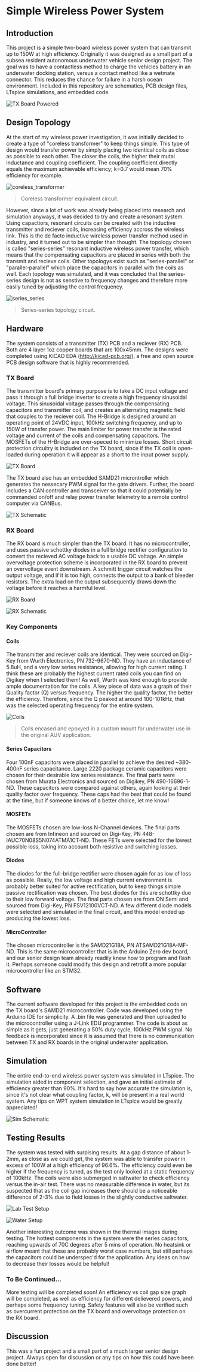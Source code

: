 # Simple Wireless Power System

## Introduction 
This project is a simple two-board wireless power system that can transmit up to 150W at high efficiency. Originally it was designed as a small part of a subsea resident autonomous underwater vehicle senior design project. The goal was to have a contactless method to charge the vehicles battery in an underwater docking station, versus a contact method like a wetmate connector. This reduces the chance for failure in a harsh ocean environment. Included in this repository are schematics, PCB design files, LTspice simulations, and embedded code.

![TX Board Powered](https://user-images.githubusercontent.com/32495259/119278762-008b0780-bc02-11eb-916a-1963d50e4152.jpg)

## Design Topology
At the start of my wireless power investigation, it was initially decided to create a type of "coreless transformer" to keep things simple. This type of design would transfer power by simply placing two identical coils as close as possible to each other. The closer the coils, the higher their mutal inductance and coupling coefficient. The coupling coefficient directly equals the maximum achievable efficiency; k=0.7 would mean 70% efficiency for example. 

![coreless_transformer](https://user-images.githubusercontent.com/32495259/119279035-b4d95d80-bc03-11eb-8f76-d7799d2d53da.PNG#center)
> Coreless transformer equivalent circuit.

However, since a lot of work was already being placed into research and simulation anyways, it was decided to try and create a resonant system. Using capactiors, resonant circuits can be created with the inductive transmitter and reciever coils, increasing efficiency accross the wireless link. This is the de facto inductive wireless power transfer method used in industry, and it turned out to be simpler than thought. The topology chosen is called "series-series" resonant inductive wireless power transfer, which means that the compensating capacitors are placed in series with both the transmit and recieve coils. Other topologys exist such as "series-parallel" or "parallel-parallel" which place the capacitors in parallel with the coils as well. Each topology was simulated, and it was concluded that the series-series design is not as senstive to frequency changes and therefore more easily tuned by adjusting the control frequency.

![series_series](https://user-images.githubusercontent.com/32495259/119279042-b86ce480-bc03-11eb-8be5-fae0d67579dd.PNG)
> Series-series topology circuit.

## Hardware
The system consists of a transmitter (TX) PCB and a reciever (RX) PCB. Both are 4 layer 1oz copper boards that are 100x45mm. The designs were completed using KiCAD EDA (http://kicad-pcb.org/), a free and open source PCB design software that is highly recommended. 

### TX Board
The transmitter board's primary purpose is to take a DC input voltage and pass it through a full bridge inverter to create a high frequency sinusoidal voltage. This sinusoidal voltage passes through the compensating capacitors and transmitter coil, and creates an alternating magnetic field that couples to the reciever coil. The H-Bridge is designed around an operating point of 24VDC input, 100kHz switching frequency, and up to 150W of transfer power. The main limiter for power transfer is the rated voltage and current of the coils and compensating capacitors. The MOSFETs of the H-Bridge are over-speced to minimize losses. Short circuit protection circuitry is included on the TX board, since if the TX coil is open-loaded during operation it will appear as a short to the input power supply.

![TX Board](https://user-images.githubusercontent.com/32495259/119278773-0bde3300-bc02-11eb-87d0-157e233e9202.PNG)

The TX board also has an embedded SAMD21 microntroller which generates the nessecary PWM signal for the gate drivers. Further, the board includes a CAN controller and transceiver so that it could potentially be commanded on/off and relay power transfer telemetry to a remote control computer via CANBus.

![TX Schematic](https://user-images.githubusercontent.com/32495259/119279338-a4c27d80-bc05-11eb-9b8b-24d108d0815e.PNG)

### RX Board
The RX board is much simpler than the TX board. It has no microcontroller, and uses passive schottky diodes in a full bridge rectifier configuration to convert the recieved AC voltage back to a usable DC voltage. An simple overvoltage protection scheme is incorporated in the RX board to prevent an overvoltage event downstream. A schmitt trigger circuit watches the output voltage, and if it is too high, connects the output to a bank of bleeder resistors. The extra load on the output subsequently draws down the voltage before it reaches a harmful level. 
                                                                                   
![RX Board](https://user-images.githubusercontent.com/32495259/119278781-13054100-bc02-11eb-832a-217c8b096a45.PNG)

![RX Schematic](https://user-images.githubusercontent.com/32495259/119279342-a9873180-bc05-11eb-946f-feee2292f1fa.PNG)

### Key Components

#### Coils
The transmitter and reciever coils are identical. They were sourced on Digi-Key from Wurth Electronics, PN 732-9670-ND. They have an inductance of 5.8uH, and a very low series resistance, allowing for high current rating. I think these are probably the highest current rated coils you can find on Digikey when I selected them! As well, Wurth was kind enough to provide ample documentation for the coils. A key piece of data was a graph of their Quality factor (Q) versus frequency. The higher the quality factor, the better the efficiency. Therefore, since the Q peaked at around 100-101kHz, that was the selected operating frequency for the entire system.

![Coils](https://user-images.githubusercontent.com/32495259/119278785-17c9f500-bc02-11eb-8290-07031c8aff2d.png)
> Coils encased and epoxyed in a custom mount for underwater use in the original AUV application. 

#### Series Capacitors
Four 100nF capacitors were placed in parallel to achieve the desired ~380-400nF series capacitance. Large 2220 package ceramic capacitors were chosen for their desirable low series resistance. The final parts were chosen from Murata Electronics and sourced on Digikey, PN 490-16696-1-ND. These capacitors were compared against others, again looking at their quality factor over frequency. These caps had the best that could be found at the time, but if someone knows of a better choice, let me know! 

#### MOSFETs
The MOSFETs chosen are low-loss N-Channel devices. The final parts chosen are from Infineon and sourced on Digi-Key, PN 448-IAUC70N08S5N074ATMA1CT-ND. These FETs were selected for the lowest possible loss, taking into account both resistive and switching losses. 

#### Diodes
The diodes for the full-bridge rectifier were chosen again for as low of loss as possible. Really, the low voltage and high current environment is probably better suited for active rectification, but to keep things simple passive rectification was chosen. The best diodes for this are schottky due to their low forward voltage. The final parts chosen are from ON Semi and sourced from Digi-Key, PN FSV12100VCT-ND. A few different diode models were selected and simulated in the final circuit, and this model ended up producing the lowest loss. 

#### MicroController
The chosen microcontroller is the SAMD21G18A, PN ATSAMD21G18A-MF-ND. This is the same microcontroller that is in the Arduino Zero dev board, and our senior design team already readily knew how to program and flash it. Perhaps someone could modify this design and retrofit a more popular microcontroller like an STM32.

## Software
The current software developed for this project is the embedded code on the TX board's SAMD21 microcontroller. Code was developed using the Arduino IDE for simplicity. A .bin file was generated and then uploaded to the microcontroller using a J-Link EDU programmer. The code is about as simple as it gets, just generating a 50% duty cycle, 100kHz PWM signal. No feedback is incorporated since it is assumed that there is no communication between TX and RX boards in the original underwater application. 

## Simulation
The entire end-to-end wireless power system was simulated in LTspice. The simulation aided in component selection, and gave an initial estimate of efficiency greater than 90%. It's hard to say how accurate the simulation is, since it's not clear what coupling factor, k, will be present in a real world system. Any tips on WPT system simulation in LTspice would be greatly appreciated! 

![Sim Schematic](https://user-images.githubusercontent.com/32495259/119278790-1c8ea900-bc02-11eb-931d-c2eacffef1e0.PNG)

## Testing Results
The system was tested with surpising results. At a gap distance of about 1-2mm, as close as we could get, the system was able to transfer power in excess of 100W at a high efficiency of 96.6%. The efficiency could even be higher if the frequency is tuned, as the test only looked at a static frequency of 100kHz. The coils were also submerged in saltwater to check efficiency versus the in-air test. There was no measurable difference in water, but its suspected that as the coil gap increases there should be a noticeable difference of 2-3% due to field losses in the slightly conductive saltwater.

![Lab Test Setup](https://user-images.githubusercontent.com/32495259/119278795-20bac680-bc02-11eb-9807-420d85a31efa.jpg)

![Water Setup](https://user-images.githubusercontent.com/32495259/119278801-257f7a80-bc02-11eb-9ca2-66115d665621.PNG)

Another interesting outcome was shown in the thermal images during testing. The hottest components in the system were the series capacitors, reaching upwards of 70C degrees after 5 mins of operation. No heatsink or airflow meant that these are probably worst case numbers, but still perhaps the capacitors could be underspec'd for the application. Any ideas on how to decrease their losses would be helpful! 

### To Be Continued...
More testing will be completed soon! An efficiency vs coil gap size graph will be completed, as well as efficiency for different delievered powers, and perhaps some frequency tuning. Safety features will also be verified such as overcurrent protection on the TX board and overvoltage protection on the RX board.

## Discussion
This was a fun project and a small part of a much larger senior design project. Always open for discussion or any tips on how this could have been done better!
